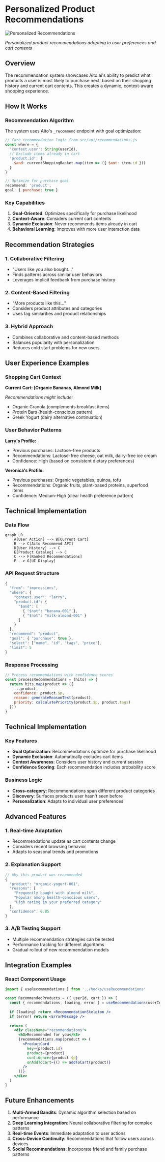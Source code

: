 # Personalized Product Recommendations

![Personalized Recommendations](../screenshots/features/main-app-interface.png)

*Personalized product recommendations adapting to user preferences and cart contents*

## Overview

The recommendation system showcases Aito.ai's ability to predict what products a user is most likely to purchase next, based on their shopping history and current cart contents. This creates a dynamic, context-aware shopping experience.

## How It Works

### Recommendation Algorithm

The system uses Aito's `_recommend` endpoint with goal optimization:

```javascript
// Core recommendation logic from src/api/recommendations.js
const where = {
  'context.user': String(userId),
  // Exclude items already in cart
  'product.id': {
    $and: currentShoppingBasket.map(item => ({ $not: item.id }))
  }
}

// Optimize for purchase goal
recommend: 'product',
goal: { purchase: true }
```

### Key Capabilities

1. **Goal-Oriented**: Optimizes specifically for purchase likelihood
2. **Context-Aware**: Considers current cart contents
3. **Dynamic Exclusion**: Never recommends items already in cart
4. **Behavioral Learning**: Improves with more user interaction data

## Recommendation Strategies

### 1. Collaborative Filtering
- "Users like you also bought..."
- Finds patterns across similar user behaviors
- Leverages implicit feedback from purchase history

### 2. Content-Based Filtering  
- "More products like this..."
- Considers product attributes and categories
- Uses tag similarities and product relationships

### 3. Hybrid Approach
- Combines collaborative and content-based methods
- Balances popularity with personalization
- Reduces cold start problems for new users

## User Experience Examples

### Shopping Cart Context

**Current Cart: [Organic Bananas, Almond Milk]**

*Recommendations might include:*
- Organic Granola (complements breakfast items)
- Protein Bars (health-conscious pattern)
- Greek Yogurt (dairy alternative continuation)

### User Behavior Patterns

**Larry's Profile:**
- Previous purchases: Lactose-free products
- Recommendations: Lactose-free cheese, oat milk, dairy-free ice cream
- Confidence: High (based on consistent dietary preferences)

**Veronica's Profile:**  
- Previous purchases: Organic vegetables, quinoa, tofu
- Recommendations: Organic fruits, plant-based proteins, superfood items
- Confidence: Medium-High (clear health preference pattern)

## Technical Implementation

### Data Flow

```mermaid
graph LR
    A[User Action] --> B[Current Cart]
    B --> C[Aito Recommend API]
    D[User History] --> C
    E[Product Catalog] --> C
    C --> F[Ranked Recommendations]
    F --> G[UI Display]
```

### API Request Structure

```javascript
{
  "from": "impressions",
  "where": {
    "context.user": "larry",
    "product.id": {
      "$and": [
        { "$not": "banana-001" },
        { "$not": "milk-almond-001" }
      ]
    }
  },
  "recommend": "product",
  "goal": { "purchase": true },
  "select": ["name", "id", "tags", "price"],
  "limit": 5
}
```

### Response Processing

```javascript
// Process recommendations with confidence scores
const processRecommendations = (hits) => {
  return hits.map(product => ({
    ...product,
    confidence: product.$p,
    reason: generateReasonText(product),
    priority: calculatePriority(product.$p, product.tags)
  }))
}
```

## Technical Implementation

### Key Features

- **Goal Optimization**: Recommendations optimize for purchase likelihood
- **Dynamic Exclusion**: Automatically excludes cart items
- **Context Awareness**: Considers user history and current session
- **Confidence Scoring**: Each recommendation includes probability score

### Business Logic

- **Cross-category**: Recommendations span different product categories
- **Discovery**: Surfaces products user hasn't seen before
- **Personalization**: Adapts to individual user preferences

## Advanced Features

### 1. Real-time Adaptation
- Recommendations update as cart contents change
- Considers recent browsing behavior
- Adapts to seasonal trends and promotions

### 2. Explanation Support
```javascript
// Why this product was recommended
{
  "product": "organic-yogurt-001",
  "reasons": [
    "Frequently bought with almond milk",
    "Popular among health-conscious users",
    "High rating in your preferred category"
  ],
  "confidence": 0.85
}
```

### 3. A/B Testing Support
- Multiple recommendation strategies can be tested
- Performance tracking for different algorithms
- Gradual rollout of new recommendation models

## Integration Examples

### React Component Usage

```jsx
import { useRecommendations } from '../hooks/useRecommendations'

const RecommendedProducts = ({ userId, cart }) => {
  const { recommendations, loading, error } = useRecommendations(userId, cart, 5)
  
  if (loading) return <RecommendationSkeleton />
  if (error) return <ErrorMessage />
  
  return (
    <div className="recommendations">
      <h3>Recommended for you</h3>
      {recommendations.map(product => (
        <ProductCard 
          key={product.id}
          product={product}
          confidence={product.$p}
          onAddToCart={() => addToCart(product)}
        />
      ))}
    </div>
  )
}
```

## Future Enhancements

1. **Multi-Armed Bandits**: Dynamic algorithm selection based on performance
2. **Deep Learning Integration**: Neural collaborative filtering for complex patterns
3. **Real-time Events**: Immediate adaptation to user actions
4. **Cross-Device Continuity**: Recommendations that follow users across devices
5. **Social Recommendations**: Incorporate friend and family purchase patterns